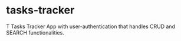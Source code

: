 # tasks-tracker
T
Tasks Tracker App with user-authentication that handles CRUD and SEARCH functionalities.
